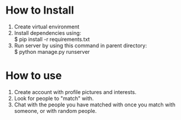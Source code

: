 # How to Install
1. Create virtual environment
2. Install dependencies using:  
    $ pip install -r requirements.txt
3. Run server by using this command in parent directory:  
    $ python manage.py runserver
# How to use
1. Create account with profile pictures and interests.
2. Look for people to "match" with.
3. Chat with the people you have matched with once you match with someone, or with random people.